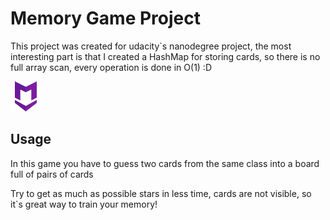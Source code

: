 # Memory Game Project

This project was created for udacity`s nanodegree project, the most interesting part is that I created a HashMap for storing cards, so there is no full array scan, every operation is done in O(1) :D

![alt game screenshot](https://github.com/adam-p/markdown-here/raw/master/src/common/images/icon48.png "game screenshot")

## Usage

In this game you have to guess two cards from the same class into a board full of pairs of cards

Try to get as much as possible stars in less time, cards are not visible, so it`s great way to train your memory!
